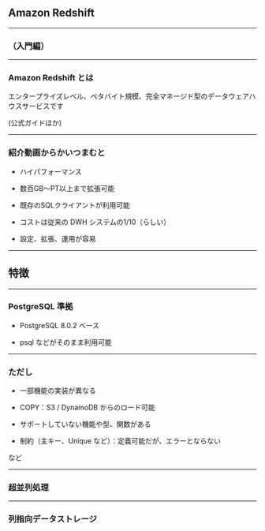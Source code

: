 ## Amazon Redshift

---

### （入門編）

---
### Amazon Redshift とは

エンタープライズレベル、ペタバイト規模、完全マネージド型のデータウェアハウスサービスです

(公式ガイドほか)

---
### 紹介動画からかいつまむと
* ハイパフォーマンス

* 数百GB〜PT以上まで拡張可能

* 既存のSQLクライアントが利用可能

* コストは従来の DWH システムの1/10（らしい）

* 設定、拡張、運用が容易

---
## 特徴

---
### PostgreSQL 準拠

* PostgreSQL 8.0.2 ベース

* psql などがそのまま利用可能

---
### ただし

* 一部機能の実装が異なる
 + COPY：S3 / DynamoDB からのロード可能

* サポートしていない機能や型、関数がある
 + 制約（主キー、Unique など）：定義可能だが、エラーとならない

など

---
### 超並列処理

---
### 列指向データストレージ


